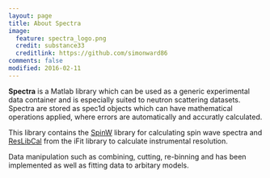 ```yaml
---
layout: page
title: About Spectra
image:
  feature: spectra_logo.png
  credit: substance33
  creditlink: https://github.com/simonward86
comments: false
modified: 2016-02-11
---
```


**Spectra** is a Matlab library which can be used as a generic experimental data container and is especially suited to neutron scattering datasets. Spectra are stored as spec1d objects which can have mathematical operations applied, where errors are automatically and accuratly calculated.

This library contains the [SpinW](https://www.github.com/tsdev/spinw) library for calculating spin wave spectra and [ResLibCal](https://www.github.com/McStasMcXtrace/iFit) from the iFit library to calculate instrumental resolution.

Data manipulation such as combining, cutting, re-binning and has been implemented as well as fitting data to arbitary models.
